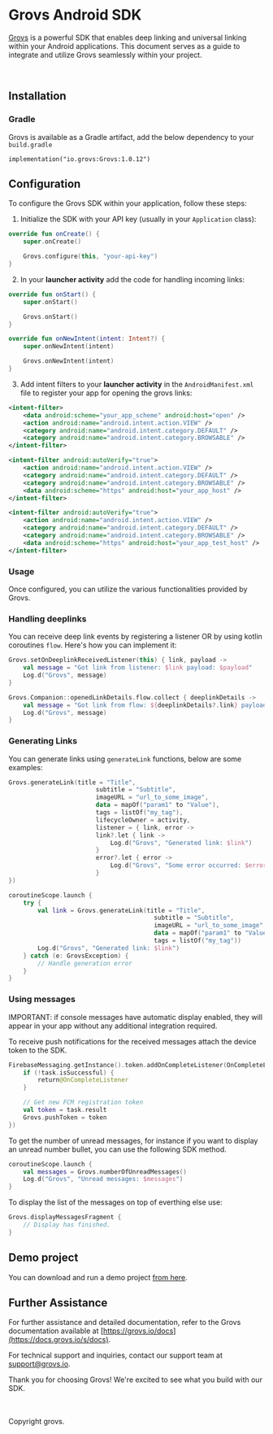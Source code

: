 # Grovs Android SDK

[Grovs](https://grovs.io) is a powerful SDK that enables deep linking and universal linking within your Android applications. This document serves as a guide to integrate and utilize Grovs seamlessly within your project.

<br />

## Installation

### Gradle

Grovs is available as a Gradle artifact, add the below dependency to your `build.gradle`

```
implementation("io.grovs:Grovs:1.0.12")
```

## Configuration

To configure the Grovs SDK within your application, follow these steps:

1. Initialize the SDK with your API key (usually in your `Application` class):

```kotlin
override fun onCreate() {
    super.onCreate()

    Grovs.configure(this, "your-api-key")
}
```

2. In your **launcher activity** add the code for handling incoming links:

```kotlin
override fun onStart() {
    super.onStart()

    Grovs.onStart()
}

override fun onNewIntent(intent: Intent?) {
    super.onNewIntent(intent)

    Grovs.onNewIntent(intent)
}
```

3. Add intent filters to your **launcher activity** in the `AndroidManifest.xml` file to register your app for opening the grovs links:

```xml
<intent-filter>
    <data android:scheme="your_app_scheme" android:host="open" />
    <action android:name="android.intent.action.VIEW" />
    <category android:name="android.intent.category.DEFAULT" />
    <category android:name="android.intent.category.BROWSABLE" />
</intent-filter>

<intent-filter android:autoVerify="true">
    <action android:name="android.intent.action.VIEW" />
    <category android:name="android.intent.category.DEFAULT" />
    <category android:name="android.intent.category.BROWSABLE" />
    <data android:scheme="https" android:host="your_app_host" />
</intent-filter>

<intent-filter android:autoVerify="true">
    <action android:name="android.intent.action.VIEW" />
    <category android:name="android.intent.category.DEFAULT" />
    <category android:name="android.intent.category.BROWSABLE" />
    <data android:scheme="https" android:host="your_app_test_host" />
</intent-filter>
```

### Usage

Once configured, you can utilize the various functionalities provided by Grovs.

### Handling deeplinks

You can receive deep link events by registering a listener OR by using kotlin coroutines `flow`. Here's how you can implement it:

```kotlin
Grovs.setOnDeeplinkReceivedListener(this) { link, payload ->
    val message = "Got link from listener: $link payload: $payload"
    Log.d("Grovs", message)
}
```

```kotlin
Grovs.Companion::openedLinkDetails.flow.collect { deeplinkDetails ->
    val message = "Got link from flow: ${deeplinkDetails?.link} payload: ${deeplinkDetails?.data}"
    Log.d("Grovs", message)
}
```

### Generating Links

You can generate links using `generateLink` functions, below are some examples:

```kotlin
Grovs.generateLink(title = "Title",
                        subtitle = "Subtitle",
                        imageURL = "url_to_some_image",
                        data = mapOf("param1" to "Value"),
                        tags = listOf("my_tag"),
                        lifecycleOwner = activity,
                        listener = { link, error ->
                        link?.let { link ->
                            Log.d("Grovs", "Generated link: $link")
                        }
                        error?.let { error ->
                            Log.d("Grovs", "Some error occurred: $error")
                        }
})
```

```kotlin
coroutineScope.launch {
    try {
        val link = Grovs.generateLink(title = "Title",
                                        subtitle = "Subtitle",
                                        imageURL = "url_to_some_image",
                                        data = mapOf("param1" to "Value"),
                                        tags = listOf("my_tag"))
        Log.d("Grovs", "Generated link: $link")
    } catch (e: GrovsException) {
        // Handle generation error
    }
}
```

### Using messages

IMPORTANT: if console messages have automatic display enabled, they will appear in your app without any additional integration required.

To receive push notifications for the received messages attach the device token to the SDK.

```kotlin
FirebaseMessaging.getInstance().token.addOnCompleteListener(OnCompleteListener { task ->
    if (!task.isSuccessful) {
        return@OnCompleteListener
    }

    // Get new FCM registration token
    val token = task.result
    Grovs.pushToken = token
})
```

To get the number of unread messages, for instance if you want to display an unread number bullet, you can use the following SDK method.

```kotlin
coroutineScope.launch {
    val messages = Grovs.numberOfUnreadMessages()
    Log.d("Grovs", "Unread messages: $messages")
}
```

To display the list of the messages on top of everthing else use:

```kotlin
Grovs.displayMessagesFragment {
    // Display has finished.
}
```

## Demo project

You can download and run a demo project [from here](https://github.com/grovs-io/grovs-android-example-app).

## Further Assistance

For further assistance and detailed documentation, refer to the Grovs documentation available at [https://grovs.io/docs](https://docs.grovs.io/s/docs).

For technical support and inquiries, contact our support team at [support@grovs.io](mailto:support@grovs.io).

Thank you for choosing Grovs! We're excited to see what you build with our SDK.

<br />
<br />
Copyright grovs.
